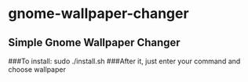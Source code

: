 # gnome-wallpaper-changer
## Simple Gnome Wallpaper Changer

###To install:
    sudo ./install.sh <preferable command name> <user>
###After it, just enter your command and choose wallpaper
